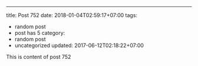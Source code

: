 ---
title: Post 752
date: 2018-01-04T02:59:17+07:00
tags:
  - random post
  - post has 5
category:
  - random post
  - uncategorized
updated: 2017-06-12T02:18:22+07:00

This is content of post 752